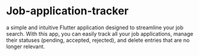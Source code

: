 # Job-application-tracker
a simple and intuitive Flutter application designed to streamline your job search. With this app, you can easily track all your job applications, manage their statuses (pending, accepted, rejected), and delete entries that are no longer relevant. 
